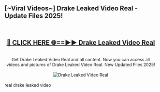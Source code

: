 <h2>[~Viral Videos~] Drake Leaked Video Real - Update Files 2025!</h2>
<br>
<div align="center">
<h2><a href="https://betterlinks.top/A2PfLJ" rel="nofollow">🔴 CLICK HERE 🌐==►► Drake Leaked Video Real</a></h2>
<br>
Get Drake Leaked Video Real and all content. Now you can access all videos and pictures of Drake Leaked Video Real. New Updated Files 2025!
<br>
<br>
<a href="https://betterlinks.top/A2PfLJ" rel="nofollow" data-target="animated-image.originalLink"><img src="https://i.ibb.co.com/WyWwxjT/player-gif2.gif" alt="Drake Leaked Video Real" style="max-width: 100%; display: inline-block;" data-target="animated-image.originalImage"></a>
</div>
<br>
real drake leaked video